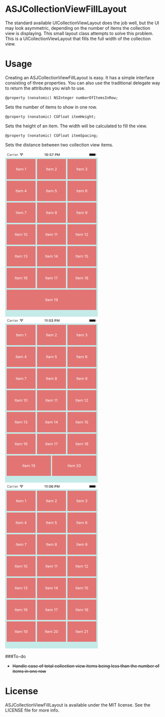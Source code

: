 ASJCollectionViewFillLayout
===========================

The standard available UICollectionViewLayout does the job well, but the UI may look asymmetric, depending on the number of items the collection view is displaying. This small layout class attempts to solve this problem. This is a UICollectionViewLayout that fills the full width of the collection view.

# Usage

Creating an ASJCollectionViewFillLayout is easy. It has a simple interface consisting of three properties. You can also use the traditional delegate way to return the attributes you wish to use.

```
@property (nonatomic) NSInteger numberOfItemsInRow;
```
Sets the number of items to show in one row.

```
@property (nonatomic) CGFloat itemHeight;
```
Sets the height of an item. The width will be calculated to fill the view.

```
@property (nonatomic) CGFloat itemSpacing;
```
Sets the distance between two collection view items.

![alt tag](Images/19.png)
![alt tag](Images/20.png)
![alt tag](Images/21.png)

###To-do
- ~~Handle case of total collection view items being less than the number of items in one row~~

# License

ASJCollectionViewFillLayout is available under the MIT license. See the LICENSE file for more info.
